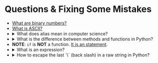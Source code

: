 # Questions & Fixing Some Mistakes

- [What are binary numbers?](https://www.mathsisfun.com/binary-number-system.html)
- [What is ASCII?](https://en.wikipedia.org/wiki/ASCII)
- <details>
    <summary>What does alias mean in computer science?</summary>
    <p>Two or more variables refer to the same value in memory.</p>
  </details>
- <details>
    <summary>What is the difference between methods and functions in Python?</summary>
    <ul>
      <li>Both are a set of instructions telling computers what they need to do.</li>
      <li>A function is <b>NOT</b> associated to anything, e.g. <code>print("こにちは")</code>.</li>
      <li>A method is associated to another object, e.g. <code>"  こにちは\n\r\n\r".strip()</code>.</li>
    </ul>
  </details>
- **NOTE**: `if` is **NOT** a function. [It is an statement](./most-common-statements.md#if-statement).
- <details>
    <summary>What is an expression?</summary>
    <p>An expression is a combination of values, variables, operators, and calls to functions.</p>
    <img src="./assets/expressions-in-python.png" />
  </details>
- <details>
    <summary>How to escape the last `\` (back slash) in a raw string in Python?</summary>
    <p><pre lang="python"><code>print(r"\\")</code></pre> or <pre lang="python"><code>print(r"\ ")</code></pre></p>
  </details>
